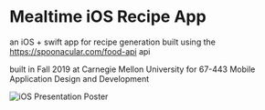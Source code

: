 # Mealtime iOS Recipe App

an iOS + swift app  for recipe generation built using the https://spoonacular.com/food-api api

built in Fall 2019 at Carnegie Mellon University for 67-443 Mobile Application Design and Development

![iOS Presentation Poster](https://github.com/mag-e-williams/mealtime/assets/26890112/91d3f983-5e38-4422-bad0-d93baf04ff91)
